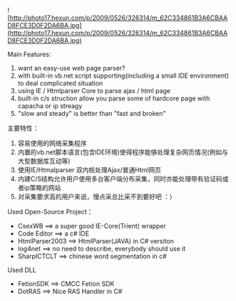 ![http://photo17.hexun.com/p/2009/0526/326314/m_62C334861B3A6CBAAD8FCE3D0F2DA6BA.jpg](http://photo17.hexun.com/p/2009/0526/326314/m_62C334861B3A6CBAAD8FCE3D0F2DA6BA.jpg)

Main Features:
  1. want an easy-use web page parser?
  1. with built-in vb.net script supporting(including a small IDE environment) to deal complicated situation
  1. using IE / Htmlparser Core to parse ajax / html page
  1. built-in c/s struction allow you parse some of hardcore page with capacha or ip streagy
  1. "slow and steady" is better than "fast and broken"

主要特性：
  1. 容易使用的网络采集程序
  1. 内置的vb.net脚本语言(包含IDE环境)使得程序能够处理复杂网页情况(例如与大型数据库互动等)
  1. 使用IE/Htmalparser 双内核处理Ajax/普通Html网页
  1. 内建C/S结构允许用户使用多台客户端分布采集，同时亦能处理带有验证码或者ip策略的网站
  1. 对采集要求高的用户来说，慢点采总比采不到要好吧 ：）

Used Open-Source Project：
  * CsexWB ==> a super good IE-Core(Trient) wrapper
  * Code Editor ==> a c# IDE
  * HtmlParser2003 ==> HtmlParser(JAVA) in C# versiton
  * log4net ==> no need to describe, everybody should use it
  * SharpICTCLT ==> chinese word segmentation in c#

Used DLL
  * FetionSDK ==> CMCC Fetion SDK
  * DotRAS ==> Nice RAS Handler in C#